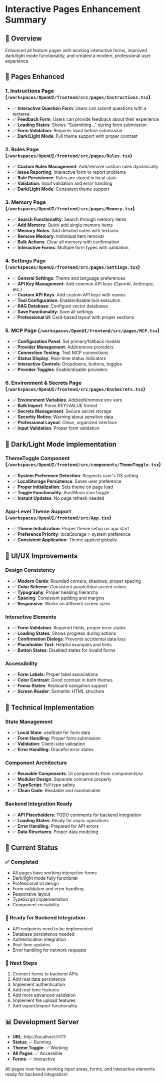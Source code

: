 # Interactive Pages Enhancement Summary

## 🎯 Overview
Enhanced all feature pages with working interactive forms, improved dark/light mode functionality, and created a modern, professional user experience.

## 📄 Pages Enhanced

### 1. **Instructions Page** (`/workspaces/OpenUI/frontend/src/pages/Instructions.tsx`)
- ✅ **Interactive Question Form**: Users can submit questions with a textarea
- ✅ **Feedback Form**: Users can provide feedback about their experience
- ✅ **Loading States**: Shows "Submitting..." during form submission
- ✅ **Form Validation**: Requires input before submission
- ✅ **Dark/Light Mode**: Full theme support with proper contrast

### 2. **Rules Page** (`/workspaces/OpenUI/frontend/src/pages/Rules.tsx`)
- ✅ **Custom Rules Management**: Add/remove custom rules dynamically
- ✅ **Issue Reporting**: Interactive form to report problems
- ✅ **Rule Persistence**: Rules are stored in local state
- ✅ **Validation**: Input validation and error handling
- ✅ **Dark/Light Mode**: Consistent theme support

### 3. **Memory Page** (`/workspaces/OpenUI/frontend/src/pages/Memory.tsx`)
- ✅ **Search Functionality**: Search through memory items
- ✅ **Add Memory**: Quick add single memory items
- ✅ **Memory Notes**: Add detailed notes with textarea
- ✅ **Remove Memory**: Individual item removal
- ✅ **Bulk Actions**: Clear all memory with confirmation
- ✅ **Interactive Forms**: Multiple form types with validation

### 4. **Settings Page** (`/workspaces/OpenUI/frontend/src/pages/Settings.tsx`)
- ✅ **General Settings**: Theme and language preferences
- ✅ **API Key Management**: Add common API keys (OpenAI, Anthropic, etc.)
- ✅ **Custom API Keys**: Add custom API keys with names
- ✅ **Tool Configuration**: Enable/disable tool execution
- ✅ **RAG Database**: Configure vector databases
- ✅ **Save Functionality**: Save all settings
- ✅ **Professional UI**: Card-based layout with proper sections

### 5. **MCP Page** (`/workspaces/OpenUI/frontend/src/pages/MCP.tsx`)
- ✅ **Configuration Panel**: Set primary/fallback models
- ✅ **Provider Management**: Add/remove providers
- ✅ **Connection Testing**: Test MCP connections
- ✅ **Status Display**: Real-time status indicators
- ✅ **Interactive Controls**: Dropdowns, buttons, toggles
- ✅ **Provider Toggles**: Enable/disable providers

### 6. **Environment & Secrets Page** (`/workspaces/OpenUI/frontend/src/pages/EnvSecrets.tsx`)
- ✅ **Environment Variables**: Add/edit/remove env vars
- ✅ **Bulk Import**: Parse KEY=VALUE format
- ✅ **Secrets Management**: Secure secret storage
- ✅ **Security Notice**: Warning about sensitive data
- ✅ **Professional Layout**: Clean, organized interface
- ✅ **Input Validation**: Proper form validation

## 🌙 Dark/Light Mode Implementation

### ThemeToggle Component (`/workspaces/OpenUI/frontend/src/components/ThemeToggle.tsx`)
- ✅ **System Preference Detection**: Respects user's OS setting
- ✅ **LocalStorage Persistence**: Saves user preference
- ✅ **Proper Initialization**: Sets theme on page load
- ✅ **Toggle Functionality**: Sun/Moon icon toggle
- ✅ **Instant Updates**: No page refresh needed

### App-Level Theme Support (`/workspaces/OpenUI/frontend/src/App.tsx`)
- ✅ **Theme Initialization**: Proper theme setup on app start
- ✅ **Preference Priority**: localStorage > system preference
- ✅ **Consistent Application**: Theme applied globally

## 🎨 UI/UX Improvements

### Design Consistency
- ✅ **Modern Cards**: Rounded corners, shadows, proper spacing
- ✅ **Color Scheme**: Consistent purple/blue accent colors
- ✅ **Typography**: Proper heading hierarchy
- ✅ **Spacing**: Consistent padding and margins
- ✅ **Responsive**: Works on different screen sizes

### Interactive Elements
- ✅ **Form Validation**: Required fields, proper error states
- ✅ **Loading States**: Shows progress during actions
- ✅ **Confirmation Dialogs**: Prevents accidental data loss
- ✅ **Placeholder Text**: Helpful examples and hints
- ✅ **Button States**: Disabled states for invalid forms

### Accessibility
- ✅ **Form Labels**: Proper label associations
- ✅ **Color Contrast**: Good contrast in both themes
- ✅ **Focus States**: Keyboard navigation support
- ✅ **Screen Reader**: Semantic HTML structure

## 🔧 Technical Implementation

### State Management
- ✅ **Local State**: useState for form data
- ✅ **Form Handling**: Proper form submission
- ✅ **Validation**: Client-side validation
- ✅ **Error Handling**: Graceful error states

### Component Architecture
- ✅ **Reusable Components**: UI components from components/ui
- ✅ **Modular Design**: Separate concerns properly
- ✅ **TypeScript**: Full type safety
- ✅ **Clean Code**: Readable and maintainable

### Backend Integration Ready
- ✅ **API Placeholders**: TODO comments for backend integration
- ✅ **Loading States**: Ready for async operations
- ✅ **Error Handling**: Prepared for API errors
- ✅ **Data Structures**: Proper data modeling

## 🚀 Current Status

### ✅ **Completed**
- All pages have working interactive forms
- Dark/light mode fully functional
- Professional UI design
- Form validation and error handling
- Responsive layout
- TypeScript implementation
- Component reusability

### 🔄 **Ready for Backend Integration**
- API endpoints need to be implemented
- Database persistence needed
- Authentication integration
- Real-time updates
- Error handling for network requests

### 🎯 **Next Steps**
1. Connect forms to backend APIs
2. Add real data persistence
3. Implement authentication
4. Add real-time features
5. Add more advanced validation
6. Implement file upload features
7. Add export/import functionality

## 📊 Development Server
- **URL**: http://localhost:5173
- **Status**: ✅ Running
- **Theme Toggle**: ✅ Working
- **All Pages**: ✅ Accessible
- **Forms**: ✅ Interactive

All pages now have working input areas, forms, and interactive elements ready for backend integration!
